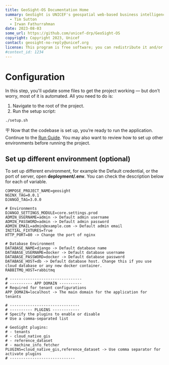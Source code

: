 ```yaml
---
title: GeoSight-OS Documentation Home
summary: GeoSight is UNICEF's geospatial web-based business intelligence platform.
  - Tim Sutton
  - Irwan Fathurrahman
date: 2023-08-03
some_url: https://github.com/unicef-drp/GeoSight-OS
copyright: Copyright 2023, Unicef
contact: geosight-no-reply@unicef.org
license: This program is free software; you can redistribute it and/or modify it under the terms of the GNU Affero General Public License as published by the Free Software Foundation; either version 3 of the License, or (at your option) any later version.
#context_id: 1234
---
```


# Configuration

In this step, you'll update some files to get the project working — but don’t worry, most of it is automated.
All you need to do is:

1. Navigate to the root of the project.
2. Run the setup script:

```bash
./setup.sh
```

🪧 Now that the codebase is set up, you’re ready to run the application. Continue to the [Run Guide](run/index.md).
You may also want to review how to set up other environments before running the project.


## Set up different environment (optional)
To set up different environment, for example the Default credential, or the port of server, open **deployment/.env**.
You can check the description below for each of variable.

```
COMPOSE_PROJECT_NAME=geosight
NGINX_TAG=0.0.1  
DJANGO_TAG=3.0.0 

# Environments
DJANGO_SETTINGS_MODULE=core.settings.prod 
ADMIN_USERNAME=admin -> Default admin username 
ADMIN_PASSWORD=admin -> Default admin password
ADMIN_EMAIL=admin@example.com -> Default admin email
INITIAL_FIXTURES=True
HTTP_PORT=80 -> Change the port of nginx

# Database Environment
DATABASE_NAME=django -> Default database name
DATABASE_USERNAME=docker -> Default database username
DATABASE_PASSWORD=docker -> Default database password
DATABASE_HOST=db -> Default database host. Change this if you use cloud database or any new docker container.
RABBITMQ_HOST=rabbitmq

# --------------------------------
# ---------- APP DOMAIN ----------
# Required for tenant configurations
APP_DOMAIN=localhost -> The main domain for the application for tenants

# -------------------------------
# ---------- PLUGINS ------------
# Specify the plugins to enable or disable
# Use a comma-separated list

# GeoSight plugins:
# - tenants
# - cloud_native_gis
# - reference_dataset
# - machine_info_fetcher
PLUGINS=cloud_native_gis,reference_dataset -> Use comma separator for activate plugins
# -----------------------------
```
